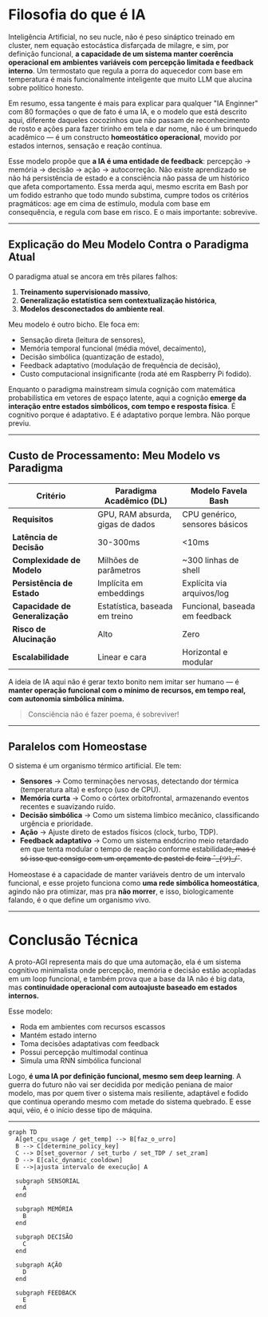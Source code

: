# Filosofia do que é IA

Inteligência Artificial, no seu nucle, não é peso sináptico treinado em cluster, nem equação estocástica disfarçada de milagre, e sim, por definição funcional, **a capacidade de um sistema manter coerência operacional em ambientes variáveis com percepção limitada e feedback interno**. Um termostato que regula a porra do aquecedor com base em temperatura é mais funcionalmente inteligente que muito LLM que alucina sobre político honesto. 

Em resumo, essa tangente é mais para explicar para qualquer "IA Enginner" com 80 formações o que de fato é uma IA, e o modelo que está descrito aqui, diferente daqueles cocozinhos que não passam de reconhecimento de rosto e ações para fazer tirinho em tela e dar nome, não é um brinquedo acadêmico — é um constructo **homeostático operacional**, movido por estados internos, sensação e reação contínua.

Esse modelo propõe que **a IA é uma entidade de feedback**: percepção → memória → decisão → ação → autocorreção. Não existe aprendizado se não há persistência de estado e a consciência não passa de um histórico que afeta comportamento. Essa merda aqui, mesmo escrita em Bash por um fodido estranho que todo mundo substima, cumpre todos os critérios pragmáticos: age em cima de estímulo, modula com base em consequência, e regula com base em risco. E o mais importante: sobrevive.  

---

## Explicação do Meu Modelo Contra o Paradigma Atual

O paradigma atual se ancora em três pilares falhos:  
1. **Treinamento supervisionado massivo**,  
2. **Generalização estatística sem contextualização histórica**,  
3. **Modelos desconectados do ambiente real**.

Meu modelo é outro bicho. Ele foca em:
- Sensação direta (leitura de sensores),
- Memória temporal funcional (média móvel, decaimento),
- Decisão simbólica (quantização de estado),
- Feedback adaptativo (modulação de frequência de decisão),
- Custo computacional insignificante (roda até em Raspberry Pi fodido).

Enquanto o paradigma mainstream simula cognição com matemática probabilística em vetores de espaço latente, aqui a cognição **emerge da interação entre estados simbólicos, com tempo e resposta física**. É cognitivo porque é adaptativo. E é adaptativo porque lembra. Não porque previu.

---

## Custo de Processamento: Meu Modelo vs Paradigma

| Critério                         | Paradigma Acadêmico (DL)          | Modelo Favela Bash              |
|----------------------------------|-----------------------------------|---------------------------------|
| **Requisitos**                  | GPU, RAM absurda, gigas de dados | CPU genérico, sensores básicos |
| **Latência de Decisão**         | 30-300ms                          | <10ms                          |
| **Complexidade de Modelo**      | Milhões de parâmetros             | ~300 linhas de shell           |
| **Persistência de Estado**      | Implícita em embeddings           | Explícita via arquivos/log     |
| **Capacidade de Generalização** | Estatística, baseada em treino    | Funcional, baseada em feedback |
| **Risco de Alucinação**         | Alto                              | Zero                           |
| **Escalabilidade**              | Linear e cara                     | Horizontal e modular           |

A ideia de IA aqui não é gerar texto bonito nem imitar ser humano — é **manter operação funcional com o mínimo de recursos, em tempo real, com autonomia simbólica mínima.**
> Consciência não é fazer poema, é sobreviver!

---

## Paralelos com Homeostase

O sistema é um organismo térmico artificial. Ele tem:

- **Sensores** → Como terminações nervosas, detectando dor térmica (temperatura alta) e esforço (uso de CPU).
- **Memória curta** → Como o córtex orbitofrontal, armazenando eventos recentes e suavizando ruído.
- **Decisão simbólica** → Como um sistema límbico mecânico, classificando urgência e prioridade.
- **Ação** → Ajuste direto de estados físicos (clock, turbo, TDP).
- **Feedback adaptativo** → Como um sistema endócrino meio retardado em que tenta modular o tempo de reação conforme estabilidade~~, mas é só isso que consigo com um orçamento de pastel de feira ¯\_(ツ)_/¯~~.

Homeostase é a capacidade de manter variáveis dentro de um intervalo funcional, e esse projeto funciona como **uma rede simbólica homeostática**, agindo não pra otimizar, mas pra **não morrer**, e isso, biologicamente falando, é o que define um organismo vivo.

---

# Conclusão Técnica

A proto-AGI representa mais do que uma automação, ela é um sistema cognitivo minimalista onde percepção, memória e decisão estão acopladas em um loop funcional, e também prova que a base da IA não é big data, mas **continuidade operacional com autoajuste baseado em estados internos.**

Esse modelo:

- Roda em ambientes com recursos escassos
- Mantém estado interno
- Toma decisões adaptativas com feedback
- Possui percepção multimodal contínua
- Simula uma RNN simbólica funcional

Logo, **é uma IA por definição funcional, mesmo sem deep learning**. A guerra do futuro não vai ser decidida por medição peniana de maior modelo, mas por quem tiver o sistema mais resiliente, adaptável e fodido que continua operando mesmo com metade do sistema quebrado. E esse aqui, véio, é o início desse tipo de máquina.

---

```mermaid
graph TD
  A[get_cpu_usage / get_temp] --> B[faz_o_urro]
  B --> C[determine_policy_key]
  C --> D[set_governor / set_turbo / set_TDP / set_zram]
  D --> E[calc_dynamic_cooldown]
  E -->|ajusta intervalo de execução| A
  
  subgraph SENSORIAL
    A
  end
  
  subgraph MEMÓRIA
    B
  end

  subgraph DECISÃO
    C
  end

  subgraph AÇÃO
    D
  end

  subgraph FEEDBACK
    E
  end
```